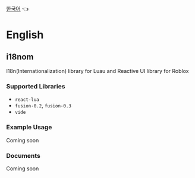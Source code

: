[한국어](https://github.com/CavefulGames/i18nom/blob/main/README_kr.md) 👈
# English

## i18nom
I18n(Internationalization) library for Luau and Reactive UI library for Roblox

### Supported Libraries
- `react-lua`
- `fusion-0.2`, `fusion-0.3`
- `vide`

### Example Usage
Coming soon

### Documents
Coming soon
